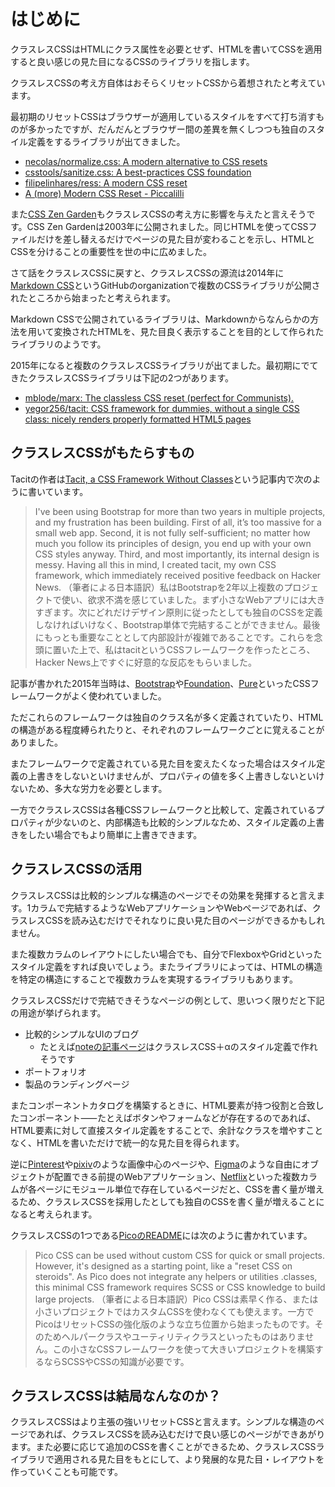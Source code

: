 # はじめに

クラスレスCSSはHTMLにクラス属性を必要とせず、HTMLを書いてCSSを適用すると良い感じの見た目になるCSSのライブラリを指します。

クラスレスCSSの考え方自体はおそらくリセットCSSから着想されたと考えています。

最初期のリセットCSSはブラウザーが適用しているスタイルをすべて打ち消すものが多かったですが、だんだんとブラウザー間の差異を無くしつつも独自のスタイル定義をするライブラリが出てきました。

- [necolas/normalize.css: A modern alternative to CSS resets](https://github.com/necolas/normalize.css)
- [csstools/sanitize.css: A best-practices CSS foundation](https://github.com/csstools/sanitize.css)
- [filipelinhares/ress: A modern CSS reset](https://github.com/filipelinhares/ress)
- [A (more) Modern CSS Reset - Piccalilli](https://piccalil.li/blog/a-more-modern-css-reset/)

また[CSS Zen Garden](https://www.csszengarden.com/)もクラスレスCSSの考え方に影響を与えたと言えそうです。CSS Zen Gardenは2003年に公開されました。同じHTMLを使ってCSSファイルだけを差し替えるだけでページの見た目が変わることを示し、HTMLとCSSを分けることの重要性を世の中に広めました。

さて話をクラスレスCSSに戻すと、クラスレスCSSの源流は2014年に[Markdown CSS](https://github.com/markdowncss)というGitHubのorganizationで複数のCSSライブラリが公開されたところから始まったと考えられます。

Markdown CSSで公開されているライブラリは、Markdownからなんらかの方法を用いて変換されたHTMLを、見た目良く表示することを目的として作られたライブラリのようです。

2015年になると複数のクラスレスCSSライブラリが出てました。最初期にでてきたクラスレスCSSライブラリは下記の2つがあります。

- [mblode/marx: The classless CSS reset (perfect for Communists).](https://github.com/mblode/marx)
- [yegor256/tacit: CSS framework for dummies, without a single CSS class: nicely renders properly formatted HTML5 pages](https://github.com/yegor256/tacit)

## クラスレスCSSがもたらすもの

Tacitの作者は[Tacit, a CSS Framework Without Classes](https://www.yegor256.com/2015/04/13/tacit-css-framework-for-dummies.html)という記事内で次のように書いています。

> I've been using Bootstrap for more than two years in multiple projects, and my frustration has been building. First of all, it’s too massive for a small web app. Second, it is not fully self-sufficient; no matter how much you follow its principles of design, you end up with your own CSS styles anyway. Third, and most importantly, its internal design is messy. Having all this in mind, I created tacit, my own CSS framework, which immediately received positive feedback on Hacker News.
> （筆者による日本語訳）私はBootstrapを2年以上複数のプロジェクトで使い、欲求不満を感じていました。まず小さなWebアプリには大きすぎます。次にどれだけデザイン原則に従ったとしても独自のCSSを定義しなければいけなく、Bootstrap単体で完結することができません。最後にもっとも重要なこととして内部設計が複雑であることです。これらを念頭に置いた上で、私はtacitというCSSフレームワークを作ったところ、Hacker News上ですぐに好意的な反応をもらいました。

記事が書かれた2015年当時は、[Bootstrap](https://getbootstrap.com/)や[Foundation](https://get.foundation/)、[Pure](https://purecss.io/)といったCSSフレームワークがよく使われていました。

ただこれらのフレームワークは独自のクラス名が多く定義されていたり、HTMLの構造がある程度縛られたりと、それぞれのフレームワークごとに覚えることがありました。

またフレームワークで定義されている見た目を変えたくなった場合はスタイル定義の上書きをしないといけませんが、プロパティの値を多く上書きしないといけないため、多大な労力を必要とします。

一方でクラスレスCSSは各種CSSフレームワークと比較して、定義されているプロパティが少ないのと、内部構造も比較的シンプルなため、スタイル定義の上書きをしたい場合でもより簡単に上書きできます。

## クラスレスCSSの活用

クラスレスCSSは比較的シンプルな構造のページでその効果を発揮すると言えます。1カラムで完結するようなWebアプリケーションやWebページであれば、クラスレスCSSを読み込むだけでそれなりに良い見た目のページができるかもしれません。

また複数カラムのレイアウトにしたい場合でも、自分でFlexboxやGridといったスタイル定義をすれば良いでしょう。またライブラリによっては、HTMLの構造を特定の構造にすることで複数カラムを実現するライブラリもあります。

クラスレスCSSだけで完結できそうなページの例として、思いつく限りだと下記の用途が挙げられます。

- 比較的シンプルなUIのブログ
  - たとえば[noteの記事ページ](https://note.com/kubosho_/n/n0409d664249c)はクラスレスCSS＋αのスタイル定義で作れそうです
- ポートフォリオ
- 製品のランディングページ

またコンポーネントカタログを構築するときに、HTML要素が持つ役割と合致したコンポーネント⸺たとえばボタンやフォームなどが存在するのであれば、HTML要素に対して直接スタイル定義をすることで、余計なクラスを増やすことなく、HTMLを書いただけで統一的な見た目を得られます。

逆に[Pinterest](https://jp.pinterest.com/)や[pixiv](https://www.pixiv.net/)のような画像中心のページや、[Figma](https://www.figma.com/)のような自由にオブジェクトが配置できる前提のWebアプリケーション、[Netflix](https://www.netflix.com/jp)といった複数カラムが各ページにモジュール単位で存在しているページだと、CSSを書く量が増えるため、クラスレスCSSを採用したとしても独自のCSSを書く量が増えることになると考えられます。

クラスレスCSSの1つである[PicoのREADME](https://github.com/picocss/pico?tab=readme-ov-file#limitations)には次のように書かれています。

> Pico CSS can be used without custom CSS for quick or small projects. However, it's designed as a starting point, like a "reset CSS on steroids". As Pico does not integrate any helpers or utilities .classes, this minimal CSS framework requires SCSS or CSS knowledge to build large projects.
> （筆者による日本語訳）Pico CSSは素早く作る、または小さいプロジェクトではカスタムCSSを使わなくても使えます。一方でPicoはリセットCSSの強化版のような立ち位置から始まったものです。そのためヘルパークラスやユーティリティクラスといったものはありません。この小さなCSSフレームワークを使って大きいプロジェクトを構築するならSCSSやCSSの知識が必要です。

## クラスレスCSSは結局なんなのか？

クラスレスCSSはより主張の強いリセットCSSと言えます。シンプルな構造のページであれば、クラスレスCSSを読み込むだけで良い感じのページができあがります。また必要に応じて追加のCSSを書くことができるため、クラスレスCSSライブラリで適用される見た目をもとにして、より発展的な見た目・レイアウトを作っていくことも可能です。
